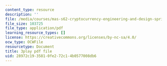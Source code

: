 ```yaml
---
content_type: resource
description: ''
file: /media/courses/mas-s62-cryptocurrency-engineering-and-design-spring-2018/28972c1935810fe272c14b0577008db6_7o5shPC0R2k.pdf
file_size: 103725
file_type: application/pdf
learning_resource_types: []
license: https://creativecommons.org/licenses/by-nc-sa/4.0/
ocw_type: OCWFile
resourcetype: Document
title: 3play pdf file
uid: 28972c19-3581-0fe2-72c1-4b0577008db6
---
```

